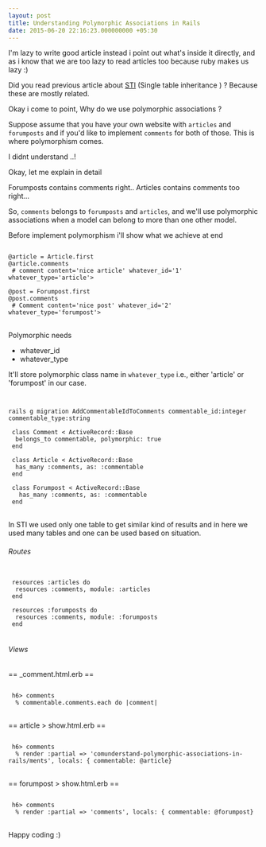 ```yaml
---
layout: post
title: Understanding Polymorphic Associations in Rails
date: 2015-06-20 22:16:23.000000000 +05:30
---
```

I'm lazy to write good article instead i point out what's inside it directly, and as i know that we are too lazy to read articles too because ruby makes us lazy :)

Did you read previous article about [STI](/scratch-single-table-inheritance-in-active-record/) (Single table inheritance ) ? Because these are mostly related.

Okay i come to point, Why do we use polymorphic associations ? 

Suppose assume that you have your own website with `articles` and `forumposts` and if you'd like to implement `comments` for both of those. This is where polymorphism comes. 

I didnt understand ..! 

Okay, let me explain in detail

 Forumposts contains comments right.. 
 Articles contains comments too right...

So, `comments` belongs to `forumposts` and `articles`, and we'll use polymorphic associations when a model can belong to more than one other model.

Before implement polymorphism i'll show what we achieve at end
<pre>
<code class='language-ruby'>
@article = Article.first
@article.comments 
 # comment content='nice article' whatever_id='1' whatever_type='article'>

@post = Forumpost.first
@post.comments
 # Comment content='nice post' whatever_id='2' whatever_type='forumpost'>
</code>
</pre>


Polymorphic needs
 
* whatever_id
* whatever_type 

It'll store polymorphic class name in `whatever_type` i.e., either 'article' or 'forumpost' in our case. 

<pre>
<code class='language-ruby'>

rails g migration AddCommentableIdToComments commentable_id:integer commentable_type:string

 class Comment < ActiveRecord::Base
  belongs_to commentable, polymorphic: true
 end

 class Article < ActiveRecord::Base
  has_many :comments, as: :commentable
 end

 class Forumpost < ActiveRecord::Base
   has_many :comments, as: :commentable
 end
</code>
</pre>


In STI we used only one table to get similar kind of results and in here we used many tables and one can be used based on situation.


###### Routes

<pre>
<code class='language-ruby'>
 resources :articles do
  resources :comments, module: :articles
 end

 resources :forumposts do
  resources :comments, module: :forumposts
 end
</code>
</pre>

###### Views

== _comment.html.erb ==
<pre>
<code class='language-ruby'>
 h6> comments
  % commentable.comments.each do |comment|
</code>
</pre>


== article > show.html.erb ==
<pre>
<code class='language-ruby'>
 h6> comments
  % render :partial => 'comunderstand-polymorphic-associations-in-rails/ments', locals: { commentable: @article}
</code>
</pre>

== forumpost > show.html.erb ==
<pre>
<code class='language-ruby'>
 h6> comments
  % render :partial => 'comments', locals: { commentable: @forumpost}
</code>
</pre>


Happy coding :)

